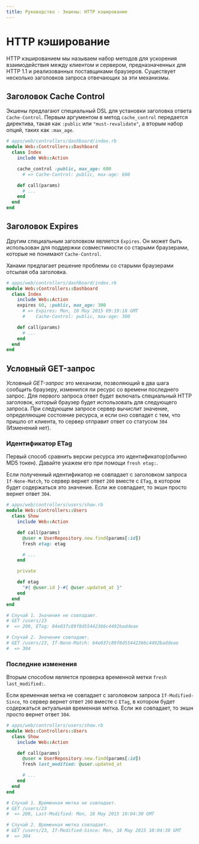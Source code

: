 ```yaml
---
title: Руководство - Экшены: HTTP кэширование
---
```


# HTTP кэширование

HTTP кэшированием мы называем набор методов для ускорения взаимодействия между клиентом и сервером, предназначенных для HTTP 1.1 и реализованных поставщиками браузеров.
Существует несколько заголовков запроса отвечающих за эти механизмы.

## Заголовок Cache Control

Экшены предлагают специальный DSL для установки заголовка ответа `Cache-Control`.
Первым аргументом в метод `cache_control` передается директива, такая как `:public` или `"must-revalidate"`, а вторым набор опций, таких как `:max_age`.

```ruby
# apps/web/controllers/dashboard/index.rb
module Web::Controllers::Dashboard
  class Index
    include Web::Action

    cache_control :public, max_age: 600
      # => Cache-Control: public, max-age: 600

    def call(params)
      # ...
    end
  end
end
```

## Заголовок Expires

Другим специальным заголовком является `Expires`.
Он может быть использован для поддержки совместимости со старыми браузерами, которые не понимают `Cache-Control`.

Ханами предлагает решение проблемы со старыми браузерами отсылая оба заголовка.

```ruby
# apps/web/controllers/dashboard/index.rb
module Web::Controllers::Dashboard
  class Index
    include Web::Action
    expires 60, :public, max_age: 300
      # => Expires: Mon, 18 May 2015 09:19:18 GMT
      #    Cache-Control: public, max-age: 300

    def call(params)
      # ...
    end
  end
end
```

## Условный GET-запрос

_Условный GET-запрос_ это механизм, позволяющий в два шага сообщить браузеру, изменился ли ресурс со времени последнего запрос.
Для первого запроса ответ будет включать специальный HTTP заголовок, который браузер будет использовать для следующего запроса.
При следующем запросе сервер вычислит значение, определяющие состояние ресурса, и если оно совпадет с тем, что пришло от клиента, то сервер отправит ответ со статусом `304` (Изменений нет).

### Идентификатор ETag

Первый способ сравнить версии ресурса это идентификатор(обычно MD5 токен).
Давайте укажем его при помощи `fresh etag:`.

Если полученный идентификатор не совпадает с заголовком запроса `If-None-Match`, то сервер вернет ответ `200` вместе с `ETag`, в котором будет содержаться это значение.
Если же совпадает, то экшн просто вернет ответ `304`.

```ruby
# apps/web/controllers/users/show.rb
module Web::Controllers::Users
  class Show
    include Web::Action

    def call(params)
      @user = UserRepository.new.find(params[:id])
      fresh etag: etag

      # ...
    end

    private

    def etag
      "#{ @user.id }-#{ @user.updated_at }"
    end
  end
end

# Случай 1. Значения не совпадают.
# GET /users/23
#  => 200, ETag: 84e037c89f8d55442366c4492baddeae

# Случай 2. Значения совпадают.
# GET /users/23, If-None-Match: 84e037c89f8d55442366c4492baddeae
#  => 304
```

### Последние изменения

Вторым способом является проверка временной метки `fresh last_modified:`.

Если временная метка не совпадает с заголовком запроса `If-Modified-Since`, то сервер вернет ответ `200` вместе с `ETag`, в котором будет содержаться актуальная временная метка.
Если же совпадает, то экшн просто вернет ответ `304`.

```ruby
# apps/web/controllers/users/show.rb
module Web::Controllers::Users
  class Show
    include Web::Action

    def call(params)
      @user = UserRepository.new.find(params[:id])
      fresh last_modified: @user.updated_at

      # ...
    end
  end
end

# Случай 1. Временная метка не совпадает.
# GET /users/23
#  => 200, Last-Modified: Mon, 18 May 2015 10:04:30 GMT

# Случай 2. Временная метка совпадает.
# GET /users/23, If-Modified-Since: Mon, 18 May 2015 10:04:30 GMT
#  => 304
```
